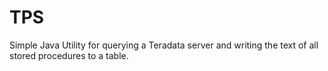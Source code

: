 # TPS
Simple Java Utility for querying a Teradata server and writing the text of all stored procedures to a table.
